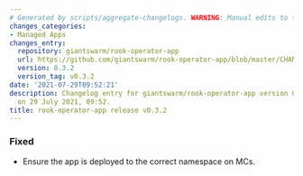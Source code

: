 ```yaml
---
# Generated by scripts/aggregate-changelogs. WARNING: Manual edits to this files will be overwritten.
changes_categories:
- Managed Apps
changes_entry:
  repository: giantswarm/rook-operator-app
  url: https://github.com/giantswarm/rook-operator-app/blob/master/CHANGELOG.md#032---2021-07-29
  version: 0.3.2
  version_tag: v0.3.2
date: '2021-07-29T09:52:21'
description: Changelog entry for giantswarm/rook-operator-app version 0.3.2, published
  on 29 July 2021, 09:52.
title: rook-operator-app release v0.3.2
---
```


### Fixed
- Ensure the app is deployed to the correct namespace on MCs.
